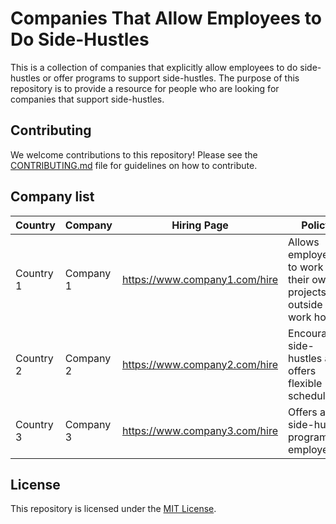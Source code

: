 # Companies That Allow Employees to Do Side-Hustles

This is a collection of companies that explicitly allow employees to do side-hustles or offer programs to support side-hustles. The purpose of this repository is to provide a resource for people who are looking for companies that support side-hustles.

## Contributing

We welcome contributions to this repository! Please see the [CONTRIBUTING.md](./CONTRIBUTING.md) file for guidelines on how to contribute.

## Company list

| Country | Company | Hiring Page |  Policy | Notes |
|---------|---------|---------|----------|-------|
| Country 1 | Company 1 | https://www.company1.com/hire | Allows employees to work on their own projects outside of work hours | Employee must get approval from supervisor |
| Country 2 | Company 2 | https://www.company2.com/hire | Encourages side-hustles and offers flexible schedules | N/A |
| Country 3 | Company 3 | https://www.company3.com/hire | Offers a side-hustle program for employees | Must meet certain criteria to be eligible |

## License

This repository is licensed under the [MIT License](./LICENSE).

